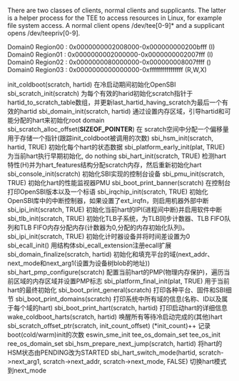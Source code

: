 There are two classes of clients, normal clients and supplicants. The latter is
a helper process for the TEE to access resources in Linux, for example file
system access. A normal client opens /dev/tee[0-9]* and a supplicant opens
/dev/teepriv[0-9].

Domain0 Region00          : 0x0000000002008000-0x000000000200bfff (I)
Domain0 Region01          : 0x0000000002000000-0x0000000002007fff (I)
Domain0 Region02          : 0x0000000080000000-0x000000008007ffff ()
Domain0 Region03          : 0x0000000000000000-0xffffffffffffffff (R,W,X)

init_coldboot(scratch, hartid) 在冷启动期间初始化OpenSBI
	sbi_scratch_init(scratch)	为每个有效的harid初始化scratch指针于hartid_to_scratch_table数组，并更新last_hartid_having_scratch为最后一个有效的hartid
	sbi_domain_init(scratch, hartid)	通过设置内存区域，引导hartid和可能分配的hart来初始化root domain
	sbi_scratch_alloc_offset(__SIZEOF_POINTER__)	在	scratch空间中分配一个偏移量用于存储一个指针(跟踪init_coldboot被调用的次数)
	sbi_hsm_init(scratch, hartid, TRUE) 初始化每个hart的状态数据
	sbi_platform_early_init(plat, TRUE) 为当前hart执行早期初始化, do nothing
	sbi_hart_init(scratch, TRUE) 检测hart特性(H)并为hart_features结构分配scratch内存，然后重新初始化hart
	sbi_console_init(scratch) 初始化SBI实现的控制台设备 
	sbi_pmu_init(scratch, TRUE) 初始化hart的性能监视器PMU
	sbi_boot_print_banner(scratch) 在控制台打印OpenSBI版本以及一个标语
	sbi_irqchip_init(scratch, TRUE) 初始化OpenSBI库中的中断控制器，如果设置了ext_irqfn，则启用机器外部中断
	sbi_ipi_init(scratch, TRUE) 初始化当前hart的IPI(进程间中断)并启用软件中断
	sbi_tlb_init(scratch, TRUE) 初始化TLB子系统，为TLB同步计数器、TLB FIFO队列和TLB FIFO内存分配内存(计数器为0,分配的内存初始化队列)。
	sbi_ipi_init(scratch, TRUE) 初始化计时器设备并将时间差设置为0
	sbi_ecall_init() 用结构体sbi_ecall_extension注册ecall扩展
	sbi_domain_finalize(scratch, hartid) 初始化和填充平台的域(next_addr、next_mode和next_arg1(设置为设备树blob的地址))
	sbi_hart_pmp_configure(scratch) 配置当前hart的PMP(物理内存保护)，遍历当前区域的内存区域并设置PMP标志
	sbi_platform_final_init(plat, TRUE)	用于当前hart的最终初始化
	sbi_boot_print_general(scratch) 打印各种平台、固件和SBI细节
	sbi_boot_print_domains(scratch)	打印系统中所有域的信息(名称、ID以及属于每个域的hart)
	sbi_boot_print_hart(scratch, hartid) 打印启动hart的详细信息
	wake_coldboot_harts(scratch, hartid) 唤醒所有等待冷启动完成的(其他)hart
	sbi_scratch_offset_ptr(scratch, init_count_offset) (*init_count)++ 记录boot(cold/warm)init的次数
	eswin_sme_init
	tee_os_domain_set
	tee_os_init
	ree_os_domain_set
	sbi_hsm_prepare_next_jump(scratch, hartid) 将hart的HSM状态由PENDING改为STARTED
	sbi_hart_switch_mode(hartid, scratch->next_arg1, scratch->next_addr, scratch->next_mode, FALSE) 切换hart模式到next_mode
